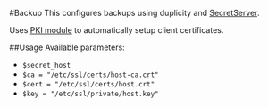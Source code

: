 #Backup
This configures backups using duplicity and [SecretServer](https://github.com/thexa4/secrets-server).

Uses [PKI module](https://github.com/thexa4/puppet-pki) to automatically setup client certificates.

##Usage
Available parameters:

* `$secret_host`
* `$ca = "/etc/ssl/certs/host-ca.crt"`
* `$cert = "/etc/ssl/certs/host.crt"`
* `$key = "/etc/ssl/private/host.key"`

